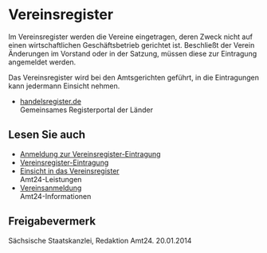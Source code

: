 # Vereinsregister

Im Vereinsregister werden die Vereine eingetragen, deren Zweck nicht auf einen wirtschaftlichen Geschäftsbetrieb gerichtet ist. Beschließt der Verein Änderungen im Vorstand oder in der Satzung, müssen diese zur Eintragung angemeldet werden.

Das Vereinsregister wird bei den Amtsgerichten geführt, in die Eintragungen kann jedermann Einsicht nehmen.

* [handelsregister.de](http://www.handelsregister.de/ "Justizministerium NRW: Gemeinsames Registerportal der Länder")   
  Gemeinsames Registerportal der Länder

## Lesen Sie auch

* [Anmeldung zur Vereinsregister-Eintragung](https://amt24dev.sachsen.de/zufi/leistungen/6001109)
* [Vereinsregister-Eintragung](https://amt24dev.sachsen.de/zufi/leistungen/6000167)
* [Einsicht in das Vereinsregister](https://amt24dev.sachsen.de/zufi/leistungen/6000614)  
  Amt24-Leistungen
* [Vereinsanmeldung](https://amt24dev.sachsen.de/zufi/lebenslagen/5000350)   
  Amt24-Informationen

## Freigabevermerk

Sächsische Staatskanzlei, Redaktion Amt24. 20.01.2014
